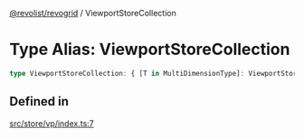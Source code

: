 [@revolist/revogrid](README.md) / ViewportStoreCollection

# Type Alias: ViewportStoreCollection

```ts
type ViewportStoreCollection: { [T in MultiDimensionType]: ViewportStore };
```

## Defined in

[src/store/vp/index.ts:7](https://github.com/revolist/revogrid/blob/9117a91ea8e0927df97ffd7fc238d04b4ddfdd05/src/store/vp/index.ts#L7)
